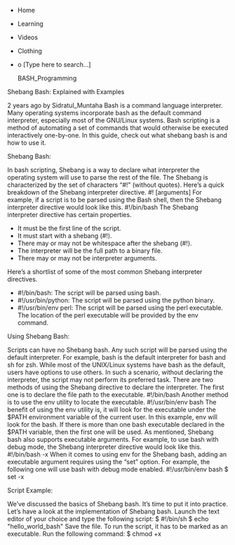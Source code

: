 





















































* Home
* Learning
* Videos
* Clothing
*
  o [Type here to search...]


   BASH_Programming


Shebang Bash: Explained with Examples

2 years ago
by Sidratul_Muntaha
Bash is a command language interpreter. Many operating systems incorporate bash
as the default command interpreter, especially most of the GNU/Linux systems.
Bash scripting is a method of automating a set of commands that would otherwise
be executed interactively one-by-one.
In this guide, check out what shebang bash is and how to use it.

Shebang Bash:

In bash scripting, Shebang is a way to declare what interpreter the operating
system will use to parse the rest of the file. The Shebang is characterized by
the set of characters “#!” (without quotes).
Here’s a quick breakdown of the Shebang interpreter directive.
#!<interpreter> [arguments]
For example, if a script is to be parsed using the Bash shell, then the Shebang
interpreter directive would look like this.
#!/bin/bash
The Shebang interpreter directive has certain properties.

* It must be the first line of the script.
* It must start with a shebang (#!).
* There may or may not be whitespace after the shebang (#!).
* The interpreter will be the full path to a binary file.
* There may or may not be interpreter arguments.

Here’s a shortlist of some of the most common Shebang interpreter directives.

* #!/bin/bash: The script will be parsed using bash.
* #!/usr/bin/python: The script will be parsed using the python binary.
* #!/usr/bin/env perl: The script will be parsed using the perl executable. The
  location of the perl executable will be provided by the env command.


Using Shebang Bash:

Scripts can have no Shebang bash. Any such script will be parsed using the
default interpreter. For example, bash is the default interpreter for bash and
sh for zsh. While most of the UNIX/Linux systems have bash as the default,
users have options to use others. In such a scenario, without declaring the
interpreter, the script may not perform its preferred task.
There are two methods of using the Shebang directive to declare the
interpreter. The first one is to declare the file path to the executable.
#!/bin/bash
Another method is to use the env utility to locate the executable.
#!/usr/bin/env bash
The benefit of using the env utility is, it will look for the executable under
the $PATH environment variable of the current user. In this example, env will
look for the bash. If there is more than one bash executable declared in the
$PATH variable, then the first one will be used.
As mentioned, Shebang bash also supports executable arguments. For example, to
use bash with debug mode, the Shebang interpreter directive would look like
this.
#!/bin/bash -x
When it comes to using env for the Shebang bash, adding an executable argument
requires using the “set” option. For example, the following one will use bash
with debug mode enabled.
#!/usr/bin/env bash
$ set -x

Script Example:

We’ve discussed the basics of Shebang bash. It’s time to put it into practice.
Let’s have a look at the implementation of Shebang bash.
Launch the text editor of your choice and type the following script:
$ #!/bin/sh
$ echo "hello_world_bash"
Save the file. To run the script, it has to be marked as an executable. Run the
following command:
$ chmod +x <script>
Run the script:
$ ./<script>
Not very difficult, right? Now, let’s try using the different Shebang bash
expressions. Try the ones given below:
$ #!/usr/bin/env bash
$ set -x
$ echo "hello_world_bash_debug"

Overriding the Shebang Bash:

While the Shebang bash defines the interpreter to use, in certain situations,
you may want to use a different interpreter. It’s possible to override the
script-defined interpreter by explicitly specifying the interpreter to the
shell.
For example, have a look at the following script:
$ #!/bin/sh
$ echo "hello_world_sh"
By default, it would be run using sh. To run it using bash, use the following
method:
$ <interpreter> <script>
Note that for normal use cases just using the default sh or bash interpreter is
good enough and overriding is not relevant.

Final Thoughts:

Shebang bash is a very simple concept. For bash scripting, it’s very important
to understand and implement it.
Interested more in Bash scripting? Check out this beginner’s_guide_on_how_to
write_a_simple_bash_script.
Happy computing!


About the author


Sidratul Muntaha

Student of CSE. I love Linux and playing with tech and gadgets. I use both
Ubuntu and Linux Mint.
View_all_posts

RELATED LINUX HINT POSTS


* What_are_Double_Parentheses_in_Bash
* Floating_Point_Math_in_Bash
* Bash_Continue_Built-In_Statement
* 10_Most_Important_Things_to_Know_About_Bash_Scripting
* Mastering_Backticks_in_Linux_Bash_Scripts
* Making_a_Bash_Script_Return_with_Different_Return_Codes_on_Exit
* Greater_Than_Numerical_Comparison_in_a_Bash_Script

Linux Hint LLC, [email protected]
1309 S Mary Ave Suite 210, Sunnyvale, CA 94087
 Privacy_Policy and Terms_of_Use
